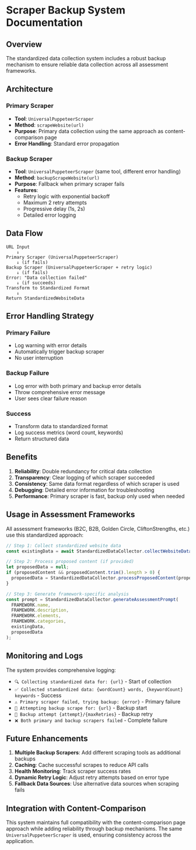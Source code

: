 # Scraper Backup System Documentation

## Overview
The standardized data collection system includes a robust backup mechanism to ensure reliable data collection across all assessment frameworks.

## Architecture

### Primary Scraper
- **Tool**: `UniversalPuppeteerScraper`
- **Method**: `scrapeWebsite(url)`
- **Purpose**: Primary data collection using the same approach as content-comparison page
- **Error Handling**: Standard error propagation

### Backup Scraper
- **Tool**: `UniversalPuppeteerScraper` (same tool, different error handling)
- **Method**: `backupScrapeWebsite(url)`
- **Purpose**: Fallback when primary scraper fails
- **Features**:
  - Retry logic with exponential backoff
  - Maximum 2 retry attempts
  - Progressive delay (1s, 2s)
  - Detailed error logging

## Data Flow

```
URL Input
    ↓
Primary Scraper (UniversalPuppeteerScraper)
    ↓ (if fails)
Backup Scraper (UniversalPuppeteerScraper + retry logic)
    ↓ (if fails)
Error: "Data collection failed"
    ↓ (if succeeds)
Transform to Standardized Format
    ↓
Return StandardizedWebsiteData
```

## Error Handling Strategy

### Primary Failure
- Log warning with error details
- Automatically trigger backup scraper
- No user interruption

### Backup Failure
- Log error with both primary and backup error details
- Throw comprehensive error message
- User sees clear failure reason

### Success
- Transform data to standardized format
- Log success metrics (word count, keywords)
- Return structured data

## Benefits

1. **Reliability**: Double redundancy for critical data collection
2. **Transparency**: Clear logging of which scraper succeeded
3. **Consistency**: Same data format regardless of which scraper is used
4. **Debugging**: Detailed error information for troubleshooting
5. **Performance**: Primary scraper is fast, backup only used when needed

## Usage in Assessment Frameworks

All assessment frameworks (B2C, B2B, Golden Circle, CliftonStrengths, etc.) use this standardized approach:

```typescript
// Step 1: Collect standardized website data
const existingData = await StandardizedDataCollector.collectWebsiteData(url);

// Step 2: Process proposed content (if provided)
let proposedData = null;
if (proposedContent && proposedContent.trim().length > 0) {
  proposedData = StandardizedDataCollector.processProposedContent(proposedContent);
}

// Step 3: Generate framework-specific analysis
const prompt = StandardizedDataCollector.generateAssessmentPrompt(
  FRAMEWORK.name,
  FRAMEWORK.description,
  FRAMEWORK.elements,
  FRAMEWORK.categories,
  existingData,
  proposedData
);
```

## Monitoring and Logs

The system provides comprehensive logging:

- `🔍 Collecting standardized data for: {url}` - Start of collection
- `✅ Collected standardized data: {wordCount} words, {keywordCount} keywords` - Success
- `⚠️ Primary scraper failed, trying backup: {error}` - Primary failure
- `🔄 Attempting backup scrape for: {url}` - Backup start
- `🔄 Backup attempt {attempt}/{maxRetries}` - Backup retry
- `❌ Both primary and backup scrapers failed` - Complete failure

## Future Enhancements

1. **Multiple Backup Scrapers**: Add different scraping tools as additional backups
2. **Caching**: Cache successful scrapes to reduce API calls
3. **Health Monitoring**: Track scraper success rates
4. **Dynamic Retry Logic**: Adjust retry attempts based on error type
5. **Fallback Data Sources**: Use alternative data sources when scraping fails

## Integration with Content-Comparison

This system maintains full compatibility with the content-comparison page approach while adding reliability through backup mechanisms. The same `UniversalPuppeteerScraper` is used, ensuring consistency across the application.
